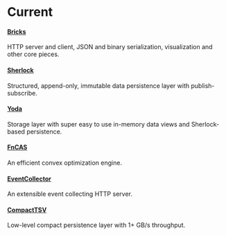 # Current

#### [Bricks](https://github.com/C5T/Current/blob/master/Bricks/README.md)
HTTP server and client, JSON and binary serialization, visualization and other core pieces.

#### [Sherlock](https://github.com/C5T/Current/blob/master/Sherlock/README.md)
Structured, append-only, immutable data persistence layer with publish-subscribe.

#### [Yoda](https://github.com/C5T/Current/blob/master/Yoda/README.md)
Storage layer with super easy to use in-memory data views and Sherlock-based persistence.

#### [FnCAS](https://github.com/C5T/Current/blob/master/FnCAS/README.md)
An efficient convex optimization engine.

#### [EventCollector](https://github.com/C5T/Current/blob/master/EventCollector/README.md)
An extensible event collecting HTTP server.

#### [CompactTSV](https://github.com/C5T/Current/blob/master/CompactTSV/)
Low-level compact persistence layer with 1+ GB/s throughput.
